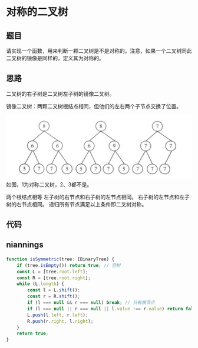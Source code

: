 # 对称的二叉树

## 题目
请实现一个函数，用来判断一颗二叉树是不是对称的。注意，如果一个二叉树同此二叉树的镜像是同样的，定义其为对称的。

## 思路
二叉树的右子树是二叉树左子树的镜像二叉树。

镜像二叉树：两颗二叉树根结点相同，但他们的左右两个子节点交换了位置。

![](./images/is-symmetrical.png)
如图，1为对称二叉树，2、3都不是。

两个根结点相等
左子树的右节点和右子树的左节点相同。
右子树的左节点和左子树的右节点相同。
递归所有节点满足以上条件即二叉树对称。

## 代码

## niannings

```ts
function isSymmetric(tree: IBinaryTree) {
    if (tree.isEmpty()) return true; // 空树
    const L = [tree.root.left];
    const R = [tree.root.right];
    while (L.length) {
        const l = L.shift();
        const r = R.shift();
        if (l === null && r === null) break; // 只有根节点
        if (l === null || r === null || l.value !== r.value) return false; // 一方不平或值不等
        L.push(l.left, r.left);
        R.push(r.right, l.right);
    }
    return true;
}
```
